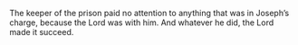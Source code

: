 The keeper of the prison paid no attention to anything that was in Joseph’s charge, because the Lord was with him. And whatever he did, the Lord made it succeed.

